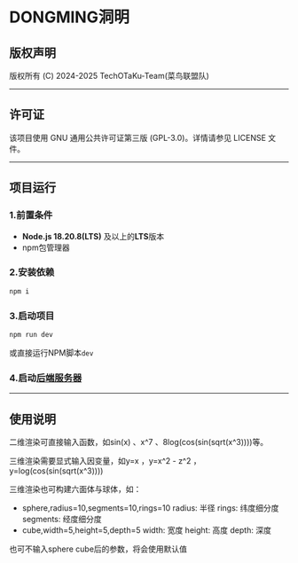 # DONGMING洞明

## 版权声明

版权所有 (C) 2024-2025 TechOTaKu-Team(菜鸟联盟队)

---

## 许可证

该项目使用 GNU 通用公共许可证第三版 (GPL-3.0)。详情请参见 LICENSE 文件。

---
## 项目运行

### 1.前置条件
- **Node.js 18.20.8(LTS)** 及以上的**LTS**版本
- npm包管理器

### 2.安装依赖
```sh
npm i
```

### 3.启动项目
```sh
npm run dev
```
或直接运行NPM脚本`dev`

### 4.启动[后端服务器](https://github.com/FOV-RGT/Function-Graph-Renderer-Demo-Backend)

---

## 使用说明
二维渲染可直接输入函数，如sin(x) 、x^7 、8log(cos(sin(sqrt(x^3))))等。

三维渲染需要显式输入因变量，如y=x ，y=x^2 - z^2 ，y=log(cos(sin(sqrt(x^3))))

三维渲染也可构建六面体与球体，如：
- sphere,radius=10,segments=10,rings=10
radius: 半径
rings: 纬度细分度
segments: 经度细分度
- cube,width=5,height=5,depth=5
width: 宽度
height: 高度
depth: 深度

也可不输入sphere cube后的参数，将会使用默认值